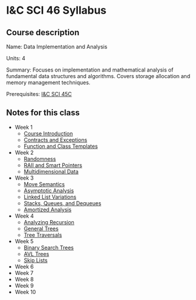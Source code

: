 # I&C SCI 46 Syllabus

## Course description

Name: Data Implementation and Analysis

Units: 4

Summary: Focuses on implementation and mathematical analysis of fundamental data structures and algorithms. Covers storage allocation and memory management techniques.

Prerequisites: [I&C SCI 45C](../../fall-2020/ics-45c/syllabus.md)

## Notes for this class

- Week 1
    - [Course Introduction](./week1/course-intro.md)
    - [Contracts and Exceptions](./week1/exceptions.md)
    - [Function and Class Templates](./week1/templates.md)
- Week 2
    - [Randomness](./week2/randomness.md)
    - [RAII and Smart Pointers](./week2/raii-and-smart-pointers.md)
    - [Multidimensional Data](./week2/multidimensional-data.md)
- Week 3
    - [Move Semantics](./week3/move-semantics.md)
    - [Asymptotic Analysis](./week3/asymptotic-analysis.md)
    - [Linked List Variations](./week3/linked-list-variations.md)
    - [Stacks, Queues, and Dequeues](./week3/stacks-queues-dequeues.md)
    - [Amortized Analysis](./week3/amortized-analysis.md)
- Week 4
    - [Analyzing Recursion](./week4/analyizing-recursion.md)
    - [General Trees](./week4/general-trees.md)
    - [Tree Traversals](./week4/tree-traversals.md)
- Week 5
    - [Binary Search Trees](./week5/binary-search-trees.md)
    - [AVL Trees](./week5/avl-trees.md)
    - [Skip Lists](./week5/skip-lists.md)
- Week 6
- Week 7
- Week 8
- Week 9
- Week 10
